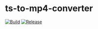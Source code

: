 # ts-to-mp4-converter

[![Build](https://github.com/Konohamaru04/ts-to-mp4-converter/actions/workflows/Build.yml/badge.svg)](https://github.com/Konohamaru04/ts-to-mp4-converter/actions/workflows/Build.yml) [![Release](https://github.com/Konohamaru04/ts-to-mp4-converter/actions/workflows/Release.yml/badge.svg)](https://github.com/Konohamaru04/ts-to-mp4-converter/actions/workflows/Release.yml)
